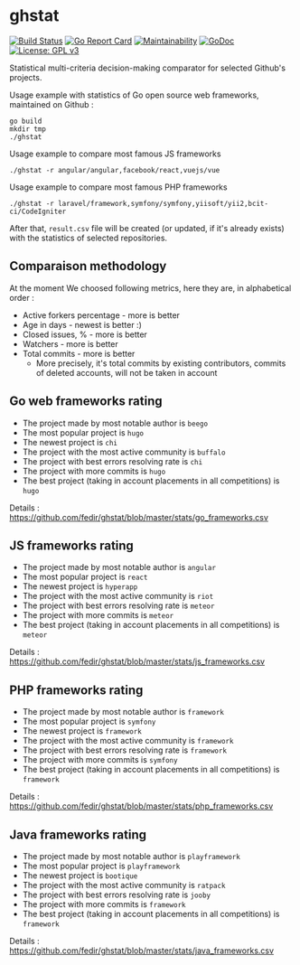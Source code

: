 # ghstat

[![Build Status](https://travis-ci.org/fedir/ghstat.svg?branch=master)](https://travis-ci.org/fedir/ghstat)
[![Go Report Card](https://goreportcard.com/badge/github.com/fedir/ghstat)](https://goreportcard.com/report/github.com/fedir/ghstat)
[![Maintainability](https://api.codeclimate.com/v1/badges/572b4413f5c5ebf49e36/maintainability)](https://codeclimate.com/github/fedir/go-github-statistics/maintainability)
[![GoDoc](https://godoc.org/github.com/fedir/ghstat?status.svg)](https://godoc.org/github.com/fedir/ghstat)
[![License: GPL v3](https://img.shields.io/badge/License-GPL%20v3-blue.svg)](https://www.gnu.org/licenses/gpl-3.0)

Statistical multi-criteria decision-making comparator for selected Github's projects.

Usage example with statistics of Go open source web frameworks, maintained on Github :

    go build
    mkdir tmp
    ./ghstat

Usage example to compare most famous JS frameworks

    ./ghstat -r angular/angular,facebook/react,vuejs/vue

Usage example to compare most famous PHP frameworks

    ./ghstat -r laravel/framework,symfony/symfony,yiisoft/yii2,bcit-ci/CodeIgniter

After that, `result.csv` file will be created (or updated, if it's already exists) with the statistics of selected repositories.

## Comparaison methodology

At the moment We choosed following metrics, here they are, in alphabetical order :

* Active forkers percentage - more is better
* Age in days - newest is better :)
* Closed issues, % - more is better
* Watchers - more is better
* Total commits - more is better
  * More precisely, it's total commits by existing contributors, commits of deleted accounts, will not be taken in account

## Go web frameworks rating

* The project made by most notable author is `beego`
* The most popular project is `hugo`
* The newest project is `chi`
* The project with the most active community is `buffalo`
* The project with best errors resolving rate is `chi`
* The project with more commits is `hugo`
* The best project (taking in account placements in all competitions) is `hugo`

Details : https://github.com/fedir/ghstat/blob/master/stats/go_frameworks.csv

## JS frameworks rating

* The project made by most notable author is `angular`
* The most popular project is `react`
* The newest project is `hyperapp`
* The project with the most active community is `riot`
* The project with best errors resolving rate is `meteor`
* The project with more commits is `meteor`
* The best project (taking in account placements in all competitions) is `meteor`

Details : https://github.com/fedir/ghstat/blob/master/stats/js_frameworks.csv

## PHP frameworks rating

* The project made by most notable author is `framework`
* The most popular project is `symfony`
* The newest project is `framework`
* The project with the most active community is `framework`
* The project with best errors resolving rate is `framework`
* The project with more commits is `symfony`
* The best project (taking in account placements in all competitions) is `framework`

Details : https://github.com/fedir/ghstat/blob/master/stats/php_frameworks.csv

## Java frameworks rating

* The project made by most notable author is `playframework`
* The most popular project is `playframework`
* The newest project is `bootique`
* The project with the most active community is `ratpack`
* The project with best errors resolving rate is `jooby`
* The project with more commits is `framework`
* The best project (taking in account placements in all competitions) is `framework`

Details : https://github.com/fedir/ghstat/blob/master/stats/java_frameworks.csv